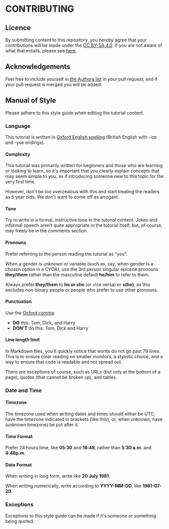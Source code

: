 # CONTRIBUTING

## Licence
By submitting content to this repository, you hereby agree that your
contributions will be made under the [CC BY-SA 4.0][licence]. If you are not
aware of what that entails, please see [here][licence-details].

## Acknowledgements
Feel free to include yourself in [the Authors list](./docs/about/index.md)
in your pull request, and if your pull request is merged you will be added.

## Manual of Style
Please adhere to this style guide when editing the tutorial content.

### Language
This tutorial is written in [Oxford English spelling] (British English
with -ize and -yse endings).

#### Complexity
This tutorial was primarily written for beginners and those who are learning or
looking to learn, so it's important that you clearly explain concepts that may
seem simple to you, as if introducing someone new to this topic for the very
first time.

However, don't be too overzealous with this and start treating the readers as 5
year olds. We don't want to come off as arrogant.

#### Tone
Try to write in a formal, instructive tone in the tutorial content. Jokes and
informal speech aren't quite appropriate in the tutorial itself, but, of
course, may freely be in the comments section.

#### Pronouns
Prefer referring to the person reading the tutorial as "you".

When a gender is unknown or variable (such as, say, when gender is a chosen
option in a CYOA), use the 3rd person singular epicene pronouns **they/them**
rather than the masculine default **he/him** to refer to them.

Always prefer **they/them** to **he or she** (or vice versa) or **s(he)**,
as this excludes non-binary people or people who prefer to use other pronouns.

#### Punctuation
Use the [Oxford comma]:

* **DO** this: Tom, Dick<b>,</b> and Harry
* **DON'T** do this: Tom, Dick and Harry

#### Line length limit
In Markdown files, you'll quickly notice that words do not go past 79 lines.
This is to ensure clear reading on smaller monitors, a stylistic choice, and a
way to ensure that code is readable and not spread out.

There *are* exceptions of course, such as URLs (but only at the bottom of a
page), quotes (that cannot be broken up), and tables.

### Date and Time

#### Timezone
The timezone used when writing dates and times should either be UTC, have the
timezone indicated in brackets (like this), or, when unknown, have (unknown
timezone) be put after it. 

#### Time Format
Prefer 24 hours time, like **05:30** and **16:48**, rather than **5:30 a.m.**
and **4:48p.m.**

#### Date Format
When writing in long form, write like **20 July 1981**.

When writing numerically, write according to **YYYY-MM-DD**, like
**1981-07-20**. 

### Exceptions
Exceptions to this style guide can be made if it's someone or something being
quoted.

<!-- URLs -->
[Oxford English spelling]: https://en.wikipedia.org/wiki/Oxford_spelling
[licence]: ./LICENSE-CONTENT
[licence-details]: https://icctutorial.pages.dev/about/#content
[Oxford comma]: https://en.wikipedia.org/wiki/Serial_comma